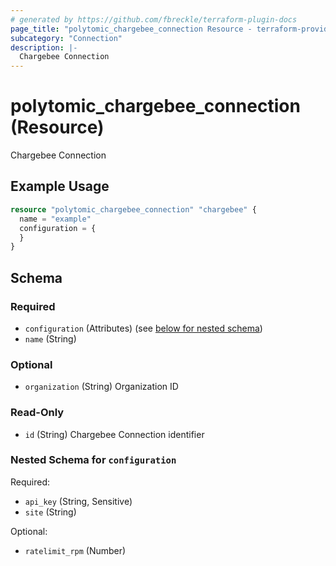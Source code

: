 ```yaml
---
# generated by https://github.com/fbreckle/terraform-plugin-docs
page_title: "polytomic_chargebee_connection Resource - terraform-provider-polytomic"
subcategory: "Connection"
description: |-
  Chargebee Connection
---
```


# polytomic_chargebee_connection (Resource)

Chargebee Connection

## Example Usage

```terraform
resource "polytomic_chargebee_connection" "chargebee" {
  name = "example"
  configuration = {
  }
}
```

<!-- schema generated by tfplugindocs -->
## Schema

### Required

- `configuration` (Attributes) (see [below for nested schema](#nestedatt--configuration))
- `name` (String)

### Optional

- `organization` (String) Organization ID

### Read-Only

- `id` (String) Chargebee Connection identifier

<a id="nestedatt--configuration"></a>
### Nested Schema for `configuration`

Required:

- `api_key` (String, Sensitive)
- `site` (String)

Optional:

- `ratelimit_rpm` (Number)


